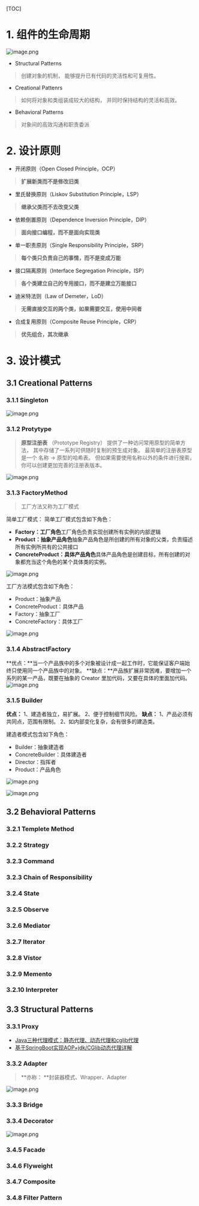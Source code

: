[TOC]


# 1. 组件的生命周期
![image.png](https://cdn.nlark.com/yuque/0/2021/png/22497320/1631760613900-58e83e1c-3b23-4e51-90a7-560eabc84e28.png#clientId=u9a4bc578-75e3-4&from=paste&height=519&id=udd059b0e&margin=%5Bobject%20Object%5D&name=image.png&originHeight=1038&originWidth=2354&originalType=binary&ratio=1&size=193086&status=done&style=none&taskId=ucfcf8d1c-6480-42de-97cb-697657e8ba2&width=1177)
​


- Structural Patterns
> 创建对象的机制， 能够提升已有代码的灵活性和可复用性。



- Creational Pattenrs
> 如何将对象和类组装成较大的结构， 并同时保持结构的灵活和高效。




- Behavioral Patterns
> 对象间的高效沟通和职责委派







# 2. 设计原则


- 开闭原则（Open Closed Principle，OCP）
> **扩展新类而不是修改旧类**



- 里氏替换原则（Liskov Substitution Principle，LSP）
> **继承父类而不去改变父类**




- 依赖倒置原则（Dependence Inversion Principle，DIP）
> **面向接口编程，而不是面向实现类**




- 单一职责原则（Single Responsibility Principle，SRP）
> **每个类只负责自己的事情，而不是变成万能**




- 接口隔离原则（Interface Segregation Principle，ISP）
> **各个类建立自己的专用接口，而不是建立万能接口**




- 迪米特法则（Law of Demeter，LoD）
> **无需直接交互的两个类，如果需要交互，使用中间者**




- 合成复用原则（Composite Reuse Principle，CRP）
> **优先组合，其次继承**



# 3. 设计模式




## 3.1 Creational Patterns


### 3.1.1 Singleton
![image.png](https://cdn.nlark.com/yuque/0/2021/png/22497320/1632456931426-4899a680-9695-4944-ac47-ee3e70462e5e.png#clientId=u9ad8429c-ab83-4&from=paste&height=492&id=u0be79a6f&margin=%5Bobject%20Object%5D&name=image.png&originHeight=580&originWidth=860&originalType=binary&ratio=1&size=52730&status=done&style=none&taskId=u25b5b821-504e-42fb-8ce2-edca31c8e7e&width=730)






### 3.1.2 Protytype
> **原型注册表** （Prototype Registry） 提供了一种访问常用原型的简单方法， 其中存储了一系列可供随时复制的预生成对象。 最简单的注册表原型是一个 名称 → 原型的哈希表。 但如果需要使用名称以外的条件进行搜索， 你可以创建更加完善的注册表版本。



![image.png](https://cdn.nlark.com/yuque/0/2021/png/22497320/1632306359510-4968a097-5a32-4fdf-be10-641e2369a577.png#clientId=u54c3b9b5-8e46-4&from=paste&height=750&id=uf3840677&margin=%5Bobject%20Object%5D&name=image.png&originHeight=1500&originWidth=1700&originalType=binary&ratio=1&size=237147&status=done&style=none&taskId=u452f3a83-ef84-449d-b9ef-80723448c5a&width=850)


### 3.1.3 FactoryMethod
> 工厂方法又称为工厂模式





简单工厂模式：
简单工厂模式包含如下角色：

- **Factory：工厂角色**工厂角色负责实现创建所有实例的内部逻辑
- **Product：抽象产品角色**抽象产品角色是所创建的所有对象的父类，负责描述所有实例所共有的公共接口
- **ConcreteProduct：具体产品角色**具体产品角色是创建目标，所有创建的对象都充当这个角色的某个具体类的实例。

![image.png](https://cdn.nlark.com/yuque/0/2021/png/22497320/1632454411363-8f571bf8-58dc-4835-bc71-81c221da611d.png#clientId=u8556973e-b359-4&from=paste&height=369&id=u9f645526&margin=%5Bobject%20Object%5D&name=image.png&originHeight=422&originWidth=675&originalType=binary&ratio=1&size=146502&status=done&style=none&taskId=u024ca857-8783-478a-833e-4bae515d06f&width=591)
​

工厂方法模式包含如下角色：

- Product：抽象产品
- ConcreteProduct：具体产品
- Factory：抽象工厂
- ConcreteFactory：具体工厂





![image.png](https://cdn.nlark.com/yuque/0/2021/png/22497320/1632306980410-02871d5b-38a3-4d52-b2d8-bc6e99aa31dd.png#clientId=u54c3b9b5-8e46-4&from=paste&height=500&id=ubbac96b3&margin=%5Bobject%20Object%5D&name=image.png&originHeight=1000&originWidth=1654&originalType=binary&ratio=1&size=141164&status=done&style=none&taskId=u310d4d5b-01ad-42f0-a9a1-3ca4a39efb4&width=827)




### 3.1.4 AbstractFactory
**优点：**当一个产品族中的多个对象被设计成一起工作时，它能保证客户端始终只使用同一个产品族中的对象。
**缺点：**产品族扩展非常困难，要增加一个系列的某一产品，既要在抽象的 Creator 里加代码，又要在具体的里面加代码。
![image.png](https://cdn.nlark.com/yuque/0/2021/png/22497320/1632452123803-7ce5e900-e00e-4138-85f9-c38c5bfa7b34.png#clientId=u8556973e-b359-4&from=paste&height=527&id=u0c91e84c&margin=%5Bobject%20Object%5D&name=image.png&originHeight=660&originWidth=1024&originalType=binary&ratio=1&size=136342&status=done&style=none&taskId=u73d1e82d-3f5f-4a9b-a7e5-4e2804f46cb&width=817)








### 3.1.5 Builder


**优点：** 1、建造者独立，易扩展。 2、便于控制细节风险。
**缺点：** 1、产品必须有共同点，范围有限制。 2、如内部变化复杂，会有很多的建造类。
​

建造者模式包含如下角色：

- Builder：抽象建造者
- ConcreteBuilder：具体建造者
- Director：指挥者
- Product：产品角色



![image.png](https://cdn.nlark.com/yuque/0/2021/png/22497320/1631762243861-b32974b0-5add-4d4e-bdbc-0bfe73e87614.png#clientId=u9a4bc578-75e3-4&from=paste&height=644&id=u243d733a&margin=%5Bobject%20Object%5D&name=image.png&originHeight=676&originWidth=804&originalType=binary&ratio=1&size=65983&status=done&style=none&taskId=u30ab822e-1851-4c1e-9f14-32a2b84a302&width=766)


![image.png](https://cdn.nlark.com/yuque/0/2021/png/22497320/1632306843557-adc0a079-0d93-4f20-847c-71520a79bd3d.png#clientId=u54c3b9b5-8e46-4&from=paste&height=928&id=u2de851e4&margin=%5Bobject%20Object%5D&name=image.png&originHeight=1856&originWidth=1758&originalType=binary&ratio=1&size=452322&status=done&style=none&taskId=uabe080d2-c0d1-4b1a-a494-8cf24a563ed&width=879)


## 3.2 Behavioral Patterns


### 3.2.1 Templete Method




### 3.2.2 Strategy


### 3.2.3 Command


### 3.2.3 Chain of Responsibility


### 3.2.4 State


### 3.2.5 Observe


### 3.2.6 Mediator


### 3.2.7 Iterator


### 3.2.8 Vistor


### 3.2.9 Memento


### 3.2.10 Interpreter


## 3.3  Structural Patterns


### 3.3.1 Proxy

- [Java三种代理模式：静态代理、动态代理和cglib代理](https://segmentfault.com/a/1190000011291179)
- [基于SpringBoot实现AOP+jdk/CGlib动态代理详解](https://www.cnblogs.com/godoforange/p/11587321.html)



### 3.3.2 Adapter
> **亦称： **封装器模式、Wrapper、Adapter



![image.png](https://cdn.nlark.com/yuque/0/2021/png/22497320/1631852148801-7aa4b035-7ebb-4f3b-acd2-e1b156578935.png#clientId=u29f7b433-0c71-4&from=paste&height=373&id=uc9f75c55&margin=%5Bobject%20Object%5D&name=image.png&originHeight=569&originWidth=1056&originalType=binary&ratio=1&size=46113&status=done&style=none&taskId=uca528fec-6f50-4d2b-ade0-e076fafd71a&width=692)
### 3.3.3 Bridge


### 3.3.4 Decorator
![image.png](https://cdn.nlark.com/yuque/0/2021/png/22497320/1631930655565-0263ad60-3cba-4289-b0d6-f98027bf1004.png#clientId=ub4f77dc2-0d1e-4&from=paste&height=448&id=ub4c07887&margin=%5Bobject%20Object%5D&name=image.png&originHeight=550&originWidth=854&originalType=binary&ratio=1&size=54583&status=done&style=none&taskId=u567bdf24-e300-442f-a112-91d75ed6d3a&width=696)
### 3.4.5 Facade


### 3.4.6 Flyweight


### 3.4.7 Composite


### 3.4.8 Filter Pattern










# 


